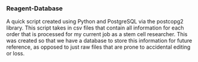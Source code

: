 ### Reagent-Database
A quick script created using Python and PostgreSQL via the postcopg2 library. This script takes in csv files that contain all information for each order that is processed for my current job as a stem cell researcher. This was created so that we have a database to store this information for future reference, as opposed to just raw files that are prone to accidental editing or loss.
